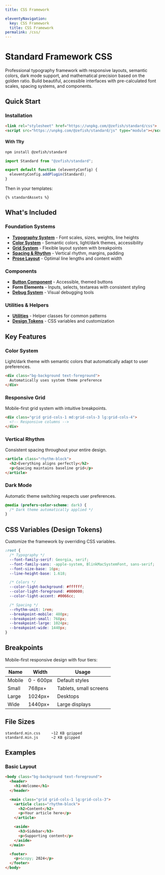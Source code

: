 ```yaml
---
title: CSS Framework

eleventyNavigation:
  key: CSS Framework
  title: CSS Framework
permalink: /css/
---
```


# Standard Framework CSS

Professional typography framework with responsive layouts, semantic colors, dark mode support, and mathematical precision based on the golden ratio. Build beautiful, accessible interfaces with pre-calculated font scales, spacing systems, and components.

## Quick Start

### Installation

```html
<link rel="stylesheet" href="https://unpkg.com/@zefish/standard/css">
<script src="https://unpkg.com/@zefish/standard/js" type="module"></script>
```

#### With 11ty

```bash
npm install @zefish/standard
```

```javascript
import Standard from "@zefish/standard";

export default function (eleventyConfig) {
  eleventyConfig.addPlugin(Standard);
}
```

Then in your templates:

```nunjucks
{% standardAssets %}
```

## What's Included

### Foundation Systems

- **[Typography System](/css/typography/)** - Font scales, sizes, weights, line heights
- **[Color System](/css/colors/)** - Semantic colors, light/dark themes, accessibility
- **[Grid System](/css/grid/)** - Flexible layout system with breakpoints
- **[Spacing & Rhythm](/css/spacing/)** - Vertical rhythm, margins, padding
- **[Prose Layout](/css/prose/)** - Optimal line lengths and content width

### Components

- **[Button Component](/css/buttons/)** - Accessible, themed buttons
- **Form Elements** - Inputs, selects, textareas with consistent styling
- **[Debug System](/css/debug/)** - Visual debugging tools

### Utilities & Helpers

- **[Utilities](/css/utilities/)** - Helper classes for common patterns
- **[Design Tokens](/css/tokens/)** - CSS variables and customization

## Key Features

### Color System
Light/dark theme with semantic colors that automatically adapt to user preferences.

```html
<div class="bg-background text-foreground">
  Automatically uses system theme preference
</div>
```

### Responsive Grid
Mobile-first grid system with intuitive breakpoints.

```html
<div class="grid grid-cols-1 md:grid-cols-3 lg:grid-cols-4">
  <!-- Responsive columns -->
</div>
```

### Vertical Rhythm
Consistent spacing throughout your entire design.

```html
<article class="rhythm-block">
  <h2>Everything aligns perfectly</h2>
  <p>Spacing maintains baseline grid</p>
</article>
```

### Dark Mode
Automatic theme switching respects user preferences.

```css
@media (prefers-color-scheme: dark) {
  /* Dark theme automatically applied */
}
```

## CSS Variables (Design Tokens)

Customize the framework by overriding CSS variables.

```css
:root {
  /* Typography */
  --font-family-serif: Georgia, serif;
  --font-family-sans: -apple-system, BlinkMacSystemFont, sans-serif;
  --font-size-base: 16px;
  --line-height-base: 1.618;

  /* Colors */
  --color-light-background: #ffffff;
  --color-light-foreground: #000000;
  --color-light-accent: #0066cc;

  /* Spacing */
  --rhythm-unit: 1rem;
  --breakpoint-mobile: 480px;
  --breakpoint-small: 768px;
  --breakpoint-large: 1024px;
  --breakpoint-wide: 1440px;
}
```

## Breakpoints

Mobile-first responsive design with four tiers:

| Name | Width | Usage |
|------|-------|-------|
| Mobile | 0 - 600px | Default styles |
| Small | 768px+ | Tablets, small screens |
| Large | 1024px+ | Desktops |
| Wide | 1440px+ | Large displays |

## File Sizes

```
standard.min.css     ~12 KB gzipped
standard.min.js      ~2 KB gzipped
```


## Examples

### Basic Layout

```html
<body class="bg-background text-foreground">
  <header>
    <h1>Welcome</h1>
  </header>

  <main class="grid grid-cols-1 lg:grid-cols-3">
    <article class="rhythm-block">
      <h2>Content</h2>
      <p>Your article here</p>
    </article>

    <aside>
      <h3>Sidebar</h3>
      <p>Supporting content</p>
    </aside>
  </main>

  <footer>
    <p>&copy; 2024</p>
  </footer>
</body>
```